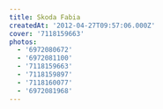 ```yaml
---
title: Skoda Fabia
createdAt: '2012-04-27T09:57:06.000Z'
cover: '7118159663'
photos:
  - '6972080672'
  - '6972081100'
  - '7118159663'
  - '7118159897'
  - '7118160077'
  - '6972081968'
---
```


